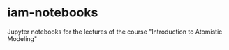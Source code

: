 # iam-notebooks

Jupyter notebooks for the lectures of the course "Introduction to Atomistic Modeling"
